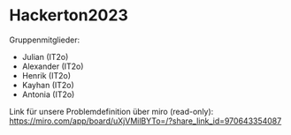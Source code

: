 # Hackerton2023

Gruppenmitglieder:
- Julian (IT2o)
- Alexander (IT2o)
- Henrik (IT2o)
- Kayhan (IT2o)
- Antonia (IT2o)



Link für unsere Problemdefinition über miro (read-only):
https://miro.com/app/board/uXjVMilBYTo=/?share_link_id=970643354087



